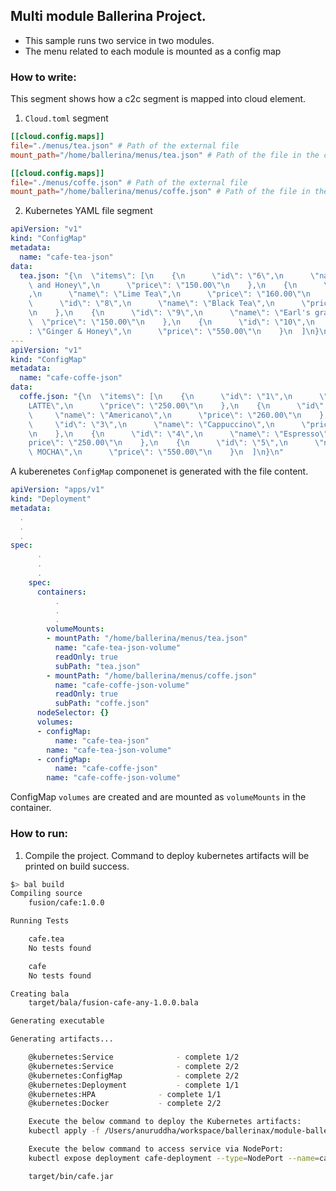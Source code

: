 ##  Multi module Ballerina Project.

- This sample runs two service in two modules.
- The menu related to each module is mounted as a config map   

### How to write:
This segment shows how a c2c segment is mapped into cloud element. 

1. `Cloud.toml` segment
```toml
[[cloud.config.maps]]
file="./menus/tea.json" # Path of the external file 
mount_path="/home/ballerina/menus/tea.json" # Path of the file in the container

[[cloud.config.maps]]
file="./menus/coffe.json" # Path of the external file 
mount_path="/home/ballerina/menus/coffe.json" # Path of the file in the container
```

2. Kubernetes YAML file segment
```yaml
apiVersion: "v1"
kind: "ConfigMap"
metadata:
  name: "cafe-tea-json"
data:
  tea.json: "{\n  \"items\": [\n    {\n      \"id\": \"6\",\n      \"name\": \"Ginger\
    \ and Honey\",\n      \"price\": \"150.00\"\n    },\n    {\n      \"id\": \"7\"\
    ,\n      \"name\": \"Lime Tea\",\n      \"price\": \"160.00\"\n    },\n    {\n\
    \      \"id\": \"8\",\n      \"name\": \"Black Tea\",\n      \"price\": \"100.00\"\
    \n    },\n    {\n      \"id\": \"9\",\n      \"name\": \"Earl's gray\",\n    \
    \  \"price\": \"150.00\"\n    },\n    {\n      \"id\": \"10\",\n      \"name\"\
    : \"Ginger & Honey\",\n      \"price\": \"550.00\"\n    }\n  ]\n}\n"
---
apiVersion: "v1"
kind: "ConfigMap"
metadata:
  name: "cafe-coffe-json"
data:
  coffe.json: "{\n  \"items\": [\n    {\n      \"id\": \"1\",\n      \"name\": \"\
    LATTE\",\n      \"price\": \"250.00\"\n    },\n    {\n      \"id\": \"2\",\n \
    \     \"name\": \"Americano\",\n      \"price\": \"260.00\"\n    },\n    {\n \
    \     \"id\": \"3\",\n      \"name\": \"Cappuccino\",\n      \"price\": \"300.00\"\
    \n    },\n    {\n      \"id\": \"4\",\n      \"name\": \"Espresso\",\n      \"\
    price\": \"250.00\"\n    },\n    {\n      \"id\": \"5\",\n      \"name\": \"CAFÉ\
    \ MOCHA\",\n      \"price\": \"550.00\"\n    }\n  ]\n}\n"
  ```

   A kuberenetes `ConfigMap` componenet is generated with the file content.

```yaml
apiVersion: "apps/v1"
kind: "Deployment"
metadata:
  .
  .
  .
spec:
      .
      .
      .
    spec:
      containers:
          .
          .
          .
        volumeMounts:
        - mountPath: "/home/ballerina/menus/tea.json"
          name: "cafe-tea-json-volume"
          readOnly: true
          subPath: "tea.json"
        - mountPath: "/home/ballerina/menus/coffe.json"
          name: "cafe-coffe-json-volume"
          readOnly: true
          subPath: "coffe.json"
      nodeSelector: {}
      volumes:
      - configMap:
          name: "cafe-tea-json"
        name: "cafe-tea-json-volume"
      - configMap:
          name: "cafe-coffe-json"
        name: "cafe-coffe-json-volume"
```
	  
  ConfigMap `volumes` are created and are mounted as `volumeMounts` in the container.


### How to run:

1. Compile the project. Command to deploy kubernetes artifacts will be printed on build success.
```bash
$> bal build
Compiling source
	fusion/cafe:1.0.0

Running Tests

	cafe.tea
	No tests found

	cafe
	No tests found

Creating bala
	target/bala/fusion-cafe-any-1.0.0.bala

Generating executable

Generating artifacts...

	@kubernetes:Service 			 - complete 1/2
	@kubernetes:Service 			 - complete 2/2
	@kubernetes:ConfigMap 			 - complete 2/2
	@kubernetes:Deployment 			 - complete 1/1
	@kubernetes:HPA 			 - complete 1/1
	@kubernetes:Docker 			 - complete 2/2

	Execute the below command to deploy the Kubernetes artifacts:
	kubectl apply -f /Users/anuruddha/workspace/ballerinax/module-ballerina-c2c/samples/sample7/target/kubernetes/cafe

	Execute the below command to access service via NodePort:
	kubectl expose deployment cafe-deployment --type=NodePort --name=cafe-svc-local

	target/bin/cafe.jar
```

